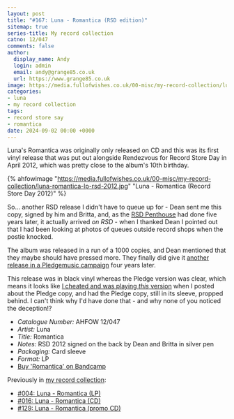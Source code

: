 ```yaml
---
layout: post
title: "#167: Luna - Romantica (RSD edition)"
sitemap: true
series-title: My record collection
catno: 12/047
comments: false
author:
  display_name: Andy
  login: admin
  email: andy@grange85.co.uk
  url: https://www.grange85.co.uk
image: https://media.fullofwishes.co.uk/00-misc/my-record-collection/luna-romantica-lp-rsd-2012.jpg
categories:
- luna
- my record collection
tags:
- record store say
- romantica
date: 2024-09-02 00:00 +0000
---
```

Luna's Romantica was originally only released on CD and this was its first vinyl release that was put out alongside Rendezvous for Record Store Day in April 2012, which was pretty close to the album's 10th birthday.

{% ahfowimage "https://media.fullofwishes.co.uk/00-misc/my-record-collection/luna-romantica-lp-rsd-2012.jpg" "Luna - Romantica (Record Store Day 2012)" %}

So... another RSD release I didn't have to queue up for - Dean sent me this copy, signed by him and Britta, and, as the [RSD Penthouse](/2023/03/20/my-record-collection-018-luna-penthouse-deluxe-2xlp/) had done five years later, it actually arrived _on RSD_ - when I thanked Dean I pointed out that I had been looking at photos of queues outside record shops when the postie knocked.

The album was released in a run of a 1000 copies, and Dean mentioned that they maybe should have pressed more. They finally did give it [another release in a Pledgemusic campaign](/2023/01/30/my-record-collection-004-luna-romantica-lp/) four years later.

This release was in black vinyl whereas the Pledge version was clear, which means it looks like [I cheated and was playing _this_ version](https://media.fullofwishes.co.uk/00-misc/my-record-collection/romantica-lp.jpg) when I posted about the Pledge copy, and had the Pledge copy, still in its sleeve, propped behind. I can't think why I'd have done that - and why none of you noticed the deception!?

 - *Catalogue Number:* AHFOW 12/047
 - *Artist:* Luna
 - *Title:* Romantica
 - *Notes:* RSD 2012 signed on the back by Dean and Britta in silver pen
 - *Packaging:* Card sleeve
 - *Format:* LP
 - [Buy 'Romantica' on Bandcamp](https://luna.bandcamp.com/album/romantica)

Previously in [my record collection](/category/my-record-collection):
 - [#004: Luna - Romantica (LP)](/2023/01/30/my-record-collection-004-luna-romantica-lp/)
 - [#016: Luna - Romantica (CD)](/2023/03/13/my-record-collection-016-luna-romantica-cd/)
 - [#129: Luna - Romantica (promo CD)](/2024/04/22/my-record-collection-129-luna-romantica-promo-cd/)
